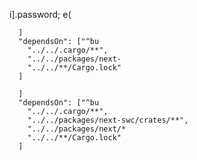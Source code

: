 i].password;        e(

      ]
      "dependsOn": ["^bu
        "../../.cargo/**",
        "../../packages/next-
        "../../**/Cargo.lock"
      ]

      ]
      "dependsOn": ["^bu
        "../../.cargo/**",
        "../../packages/next-swc/crates/**",
        "../../packages/next/*
        "../../**/Cargo.lock"
      ]
